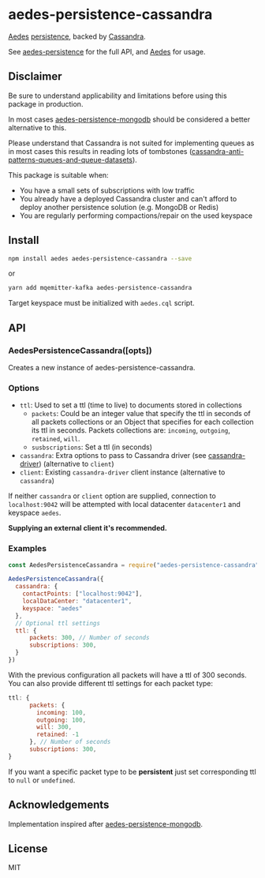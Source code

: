 # aedes-persistence-cassandra

[Aedes][aedes] [persistence][persistence], backed by [Cassandra][cassandra].

See [aedes-persistence][persistence] for the full API, and [Aedes][aedes] for usage.

## Disclaimer

Be sure to understand applicability and limitations before using this package in production.

In most cases [aedes-persistence-mongodb](https://github.com/moscajs/aedes-persistence-mongodb) should be considered a better alternative to this.

Please understand that Cassandra is not suited for implementing queues as in most cases this results in reading lots of tombstones ([cassandra-anti-patterns-queues-and-queue-datasets](https://www.datastax.com/blog/cassandra-anti-patterns-queues-and-queue-datasets)).

This package is suitable when:

* You have a small sets of subscriptions with low traffic
* You already have a deployed Cassandra cluster and can't afford to deploy another persistence solution (e.g. MongoDB or Redis)
* You are regularly performing compactions/repair on the used keyspace

## Install

```bash
npm install aedes aedes-persistence-cassandra --save
```

or

```bash
yarn add mqemitter-kafka aedes-persistence-cassandra
```

Target keyspace must be initialized with `aedes.cql` script.

## API

### AedesPersistenceCassandra([opts])

Creates a new instance of aedes-persistence-cassandra.

### Options

- `ttl`: Used to set a ttl (time to live) to documents stored in collections
  - `packets`: Could be an integer value that specify the ttl in seconds of all packets collections or an Object that specifies for each collection its ttl in seconds. Packets collections are: `incoming`, `outgoing`, `retained`, `will`.
  - `susbscriptions`: Set a ttl (in seconds)
- `cassandra`: Extra options to pass to Cassandra driver (see [cassandra-driver](https://github.com/datastax/nodejs-driver)) (alternative to `client`)
- `client`: Existing `cassandra-driver` client instance (alternative to `cassandra`)

If neither `cassandra` or `client` option are supplied, connection to `localhost:9042` will be attempted with local datacenter `datacenter1` and keyspace `aedes`.

**Supplying an external client it's recommended.**

### Examples

```js
const AedesPersistenceCassandra = require("aedes-persistence-cassandra");

AedesPersistenceCassandra({
  cassandra: { 
    contactPoints: ["localhost:9042"],
    localDataCenter: "datacenter1",
    keyspace: "aedes"
  },
  // Optional ttl settings
  ttl: {
      packets: 300, // Number of seconds
      subscriptions: 300,
  }
})
```

With the previous configuration all packets will have a ttl of 300 seconds. You can also provide different ttl settings for each packet type:

```js
ttl: {
      packets: {
        incoming: 100,
        outgoing: 100,
        will: 300,
        retained: -1
      }, // Number of seconds
      subscriptions: 300,
}
```

If you want a specific packet type to be **persistent** just set corresponding ttl to `null` or `undefined`.

## Acknowledgements

Implementation inspired after [aedes-persistence-mongodb](https://github.com/moscajs/aedes-persistence-mongodb).

## License

MIT

[aedes]: https://github.com/moscajs/aedes
[persistence]: https://github.com/moscajs/aedes-persistence
[cassandra]: https://cassandra.apache.org/_/index.html
